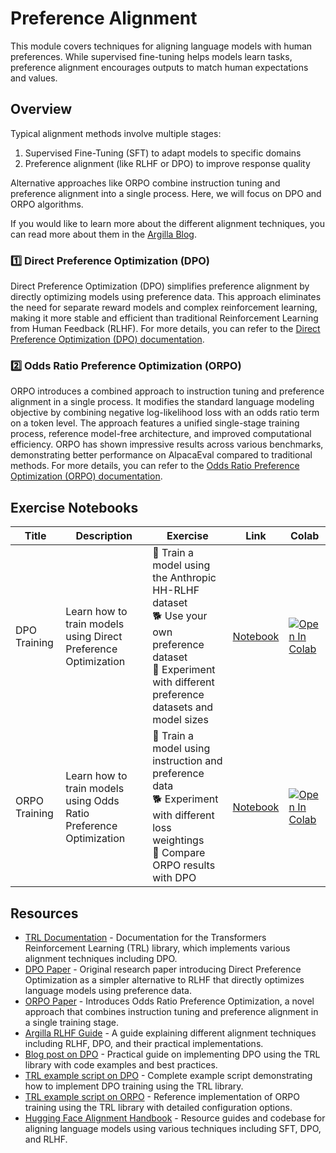 # Preference Alignment

This module covers techniques for aligning language models with human preferences. While supervised fine-tuning helps models learn tasks, preference alignment encourages outputs to match human expectations and values.

## Overview

Typical alignment methods involve multiple stages:

1. Supervised Fine-Tuning (SFT) to adapt models to specific domains
2. Preference alignment (like RLHF or DPO) to improve response quality

Alternative approaches like ORPO combine instruction tuning and preference alignment into a single process. Here, we will focus on DPO and ORPO algorithms.

If you would like to learn more about the different alignment techniques, you can read more about them in the [Argilla Blog](https://argilla.io/blog/mantisnlp-rlhf-part-8).

### 1️⃣ Direct Preference Optimization (DPO)

Direct Preference Optimization (DPO) simplifies preference alignment by directly optimizing models using preference data. This approach eliminates the need for separate reward models and complex reinforcement learning, making it more stable and efficient than traditional Reinforcement Learning from Human Feedback (RLHF). For more details, you can refer to the [Direct Preference Optimization (DPO) documentation](./dpo.md).

### 2️⃣ Odds Ratio Preference Optimization (ORPO)

ORPO introduces a combined approach to instruction tuning and preference alignment in a single process. It modifies the standard language modeling objective by combining negative log-likelihood loss with an odds ratio term on a token level. The approach features a unified single-stage training process, reference model-free architecture, and improved computational efficiency. ORPO has shown impressive results across various benchmarks, demonstrating better performance on AlpacaEval compared to traditional methods. For more details, you can refer to the [Odds Ratio Preference Optimization (ORPO) documentation](./orpo.md).

## Exercise Notebooks

| Title         | Description                                                        | Exercise                                                                                                                                                       | Link                                                  | Colab                                                                                                                                                                                                                                                             |
| ------------- | ------------------------------------------------------------------ | -------------------------------------------------------------------------------------------------------------------------------------------------------------- | ----------------------------------------------------- | ----------------------------------------------------------------------------------------------------------------------------------------------------------------------------------------------------------------------------------------------------------------- |
| DPO Training  | Learn how to train models using Direct Preference Optimization     | 🐢 Train a model using the Anthropic HH-RLHF dataset<br>🐕 Use your own preference dataset<br>🦁 Experiment with different preference datasets and model sizes | [Notebook](./notebooks/dpo_finetuning_example.ipynb)  | <a target="_blank" href="https://colab.research.google.com/github/huggingface/smol-course/blob/main/2_preference_alignment/notebooks/dpo_finetuning_example.ipynb"><img src="https://colab.research.google.com/assets/colab-badge.svg" alt="Open In Colab"/></a>  |
| ORPO Training | Learn how to train models using Odds Ratio Preference Optimization | 🐢 Train a model using instruction and preference data<br>🐕 Experiment with different loss weightings<br>🦁 Compare ORPO results with DPO                     | [Notebook](./notebooks/orpo_finetuning_example.ipynb) | <a target="_blank" href="https://colab.research.google.com/github/huggingface/smol-course/blob/main/2_preference_alignment/notebooks/orpo_finetuning_example.ipynb"><img src="https://colab.research.google.com/assets/colab-badge.svg" alt="Open In Colab"/></a> |

## Resources

- [TRL Documentation](https://huggingface.co/docs/trl/index) - Documentation for the Transformers Reinforcement Learning (TRL) library, which implements various alignment techniques including DPO.
- [DPO Paper](https://arxiv.org/abs/2305.18290) - Original research paper introducing Direct Preference Optimization as a simpler alternative to RLHF that directly optimizes language models using preference data.
- [ORPO Paper](https://arxiv.org/abs/2403.07691) - Introduces Odds Ratio Preference Optimization, a novel approach that combines instruction tuning and preference alignment in a single training stage.
- [Argilla RLHF Guide](https://argilla.io/blog/mantisnlp-rlhf-part-8/) - A guide explaining different alignment techniques including RLHF, DPO, and their practical implementations.
- [Blog post on DPO](https://huggingface.co/blog/dpo-trl) - Practical guide on implementing DPO using the TRL library with code examples and best practices.
- [TRL example script on DPO](https://github.com/huggingface/trl/blob/main/examples/scripts/dpo.py) - Complete example script demonstrating how to implement DPO training using the TRL library.
- [TRL example script on ORPO](https://github.com/huggingface/trl/blob/main/examples/scripts/orpo.py) - Reference implementation of ORPO training using the TRL library with detailed configuration options.
- [Hugging Face Alignment Handbook](https://github.com/huggingface/alignment-handbook) - Resource guides and codebase for aligning language models using various techniques including SFT, DPO, and RLHF.
